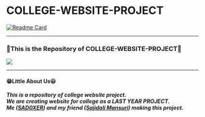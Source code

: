 # COLLEGE-WEBSITE-PROJECT

<!-- Readme Card-->
[![Readme Card](https://github-readme-stats.vercel.app/api/pin/?username=sad0xer&repo=COLLEGE-WEBSITE-PROJECT&theme=codeSTACKr)](https://github.com/sad0xer/ALPHAit-JavaCourse)
<br><hr>

<p><h3>💠This is the Repository of COLLEGE-WEBSITE-PROJECT💠</h3></p>

<!-- This is the optional Readme card in the forrmat of image-->
<a href="https://github.com/SAD0XER/COLLEGE-WEBSITE-PROJECT">
  <img align="center" src="https://github-readme-stats.vercel.app/api/pin/?username=sad0xer&repo=COLLEGE-WEBSITE-PROJECT&theme=react" />
</a>
<br><hr>

<H4>😁Little About Us😃</H4>
<p><H5>This is a repository of college website project.<br/>
We are creating website for college as a LAST YEAR PROJECT.<br/>
Me (<a href="https://github.com/SAD0XER ">SAD0XER</a>) and my friend (<a href="https://github.com/ProgramWithSajid">Sajidali Mansuri</a>) making this project.</H5></p>
